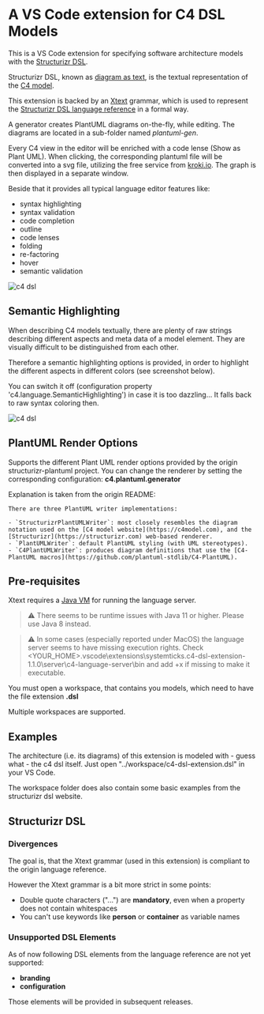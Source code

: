 # A VS Code extension for C4 DSL Models

This is a VS Code extension for specifying software architecture models with the [Structurizr DSL](https://github.com/structurizr/dsl).

Structurizr DSL, known as [diagram as text](https://structurizr.com/help/text), is the textual representation of the [C4 model](https://c4model.com/).

This extension is backed by an [Xtext](https://www.eclipse.org/Xtext/) grammar, which is used to represent the [Structurizr DSL language reference](https://github.com/structurizr/dsl/blob/master/docs/language-reference.md) in a formal way.

A generator creates PlantUML diagrams on-the-fly, while editing. The diagrams are located in a sub-folder named *plantuml-gen*. 

Every C4 view in the editor will be enriched with a code lense (Show as Plant UML). When clicking, the corresponding plantuml file will be converted into a svg file, utilizing the free service from [kroki.io](https://kroki.io). 
The graph is then displayed in a separate window.

Beside that it provides all typical language editor features like:

* syntax highlighting
* syntax validation
* code completion
* outline
* code lenses
* folding
* re-factoring
* hover
* semantic validation

![c4 dsl](https://gitlab.com/systemticks/c4-grammar/-/raw/17706e9b41936def3e1a27f8289f6e138ab92707/extension/images/c4dsl-screenshot-1.png)

## Semantic Highlighting

When describing C4 models textually, there are plenty of raw strings describing different aspects and meta data of a model element. They are visually difficult to be distinguished from each other.

Therefore a semantic highlighting options is provided, in order to highlight the different aspects in different colors (see screenshot below).

You can switch it off (configuration property 'c4.language.SemanticHighlighting') in case it is too dazzling... It falls back to raw syntax coloring then.

![c4 dsl](https://gitlab.com/systemticks/c4-grammar/-/raw/master/extension/images/c4dsl-semantic-highlighting.png)

## PlantUML Render Options

Supports the different Plant UML render options provided by the origin structurizr-plantuml project.
You can change the renderer by setting the corresponding configuration: **c4.plantuml.generator**

Explanation is taken from the origin README:

```
There are three PlantUML writer implementations:

- `StructurizrPlantUMLWriter`: most closely resembles the diagram notation used on the [C4 model website](https://c4model.com), and the [Structurizr](https://structurizr.com) web-based renderer.
- `PlantUMLWriter`: default PlantUML styling (with UML stereotypes).
- `C4PlantUMLWriter`: produces diagram definitions that use the [C4-PlantUML macros](https://github.com/plantuml-stdlib/C4-PlantUML).
```

## Pre-requisites

Xtext requires a [Java VM](http://java.com/en/download/) for running the language server.

> :warning: There seems to be runtime issues with Java 11 or higher. Please use Java 8 instead.

> :warning: In some cases (especially reported under MacOS) the language server seems to have missing execution rights. Check <YOUR_HOME>\.vscode\extensions\systemticks.c4-dsl-extension-1.1.0\server\c4-language-server\bin and add +x if missing to make it executable.

You must open a workspace, that contains you models, which need to have the file extension **.dsl** 

Multiple workspaces are supported.

## Examples

The architecture (i.e. its diagrams) of this extension is modeled with - guess what - the c4 dsl itself.
Just open "../workspace/c4-dsl-extension.dsl" in your VS Code.

The workspace folder does also contain some basic examples from the structurizr dsl website.

## Structurizr DSL 

### Divergences

The goal is, that the Xtext grammar (used in this extension) is compliant to the origin language reference.

However the Xtext grammar is a bit more strict in some points:

* Double quote characters ("...") are **mandatory**, even when a property does not contain whitespaces
* You can't use keywords like **person** or **container** as variable names

### Unsupported DSL Elements

As of now following DSL elements from the language reference are not yet supported:

* **branding**
* **configuration**

Those elements will be provided in subsequent releases.